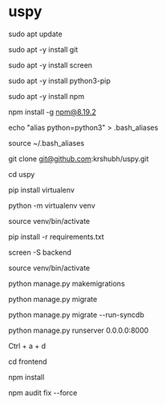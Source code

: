 # uspy

sudo apt update

sudo apt -y install git

sudo apt -y install screen

sudo apt -y install python3-pip

sudo apt -y install npm

npm install -g npm@8.19.2

echo "alias python=python3" > .bash_aliases

source ~/.bash_aliases

git clone git@github.com:krshubh/uspy.git

cd uspy

pip install virtualenv

python -m virtualenv venv

source venv/bin/activate

pip install -r requirements.txt

screen -S backend

source venv/bin/activate

python manage.py makemigrations

python manage.py migrate

python manage.py migrate --run-syncdb

python manage.py runserver 0.0.0.0:8000

Ctrl + a + d

cd frontend

npm install

npm audit fix --force




